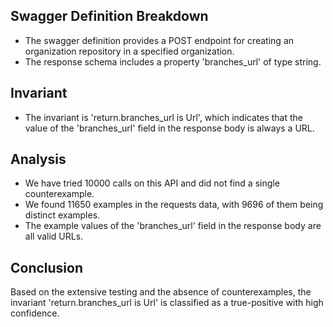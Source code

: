 ## Swagger Definition Breakdown
- The swagger definition provides a POST endpoint for creating an organization repository in a specified organization.
- The response schema includes a property 'branches_url' of type string.

## Invariant
- The invariant is 'return.branches_url is Url', which indicates that the value of the 'branches_url' field in the response body is always a URL.

## Analysis
- We have tried 10000 calls on this API and did not find a single counterexample.
- We found 11650 examples in the requests data, with 9696 of them being distinct examples.
- The example values of the 'branches_url' field in the response body are all valid URLs.

## Conclusion
Based on the extensive testing and the absence of counterexamples, the invariant 'return.branches_url is Url' is classified as a true-positive with high confidence.

